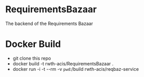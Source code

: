 # RequirementsBazaar

The backend of the Requirements Bazaar

# Docker Build

- git clone this repo
- docker build -t rwth-acis/RequirementsBazaar .
- docker run -i -t --rm -v `pwd`:/build rwth-acis/reqbaz-service
